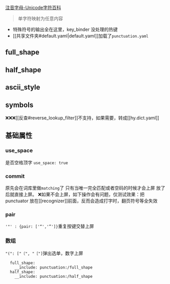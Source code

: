 [注音字母-Unicode字符百科](https://unicode-table.com/cn/blocks/bopomofo)
> 单字符映射为任意内容
- 特殊符号的输出全在这里，key_binder 没处理的热键
- [[共享文件夹#default.yaml|default.yaml]]加载了`punctuation.yaml`

## full_shape
## half_shape
## ascii_style
## symbols
❌❌❌[[反查#reverse_lookup_filter]]不支持，如果需要，转成[[hy.dict.yaml]]

## 基础属性
### use_space
是否空格顶字
`use_space: true`
### commit
原先会在词库里做`matching`了 只有当唯一完全匹配或者空码的时候才会上屏
放了后就直接上屏。
❌如果不会上屏，如下操作会有问题，仅测试效果：把 punctuator 放在[[recognizer]]前面，反而会造成打字时，翻页符号等全失效
### pair
`'"' : {pair: ['“','”']}`重复按键交替上屏
### 数组
`"(": ["〔", "［"]`弹出选单，数字上屏

```
  full_shape:
    __include: punctuation:/full_shape
  half_shape:
    __include: punctuation:/half_shape
```
